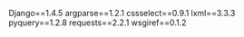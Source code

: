 Django==1.4.5
argparse==1.2.1
cssselect==0.9.1
lxml==3.3.3
pyquery==1.2.8
requests==2.2.1
wsgiref==0.1.2

